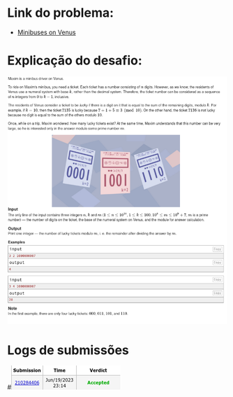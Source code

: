 # Link do problema:

- [Minibuses on Venus](https://codeforces.com/problemset/problem/1808/E2)

# Explicação do desafio:

![Minibuses on Venus](./assets/Explanation.png)

# Logs de submissões

#![LogsSubmissao](./assets/Log.png)